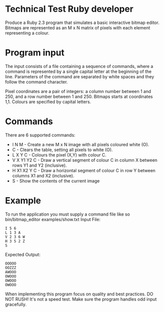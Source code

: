 # Technical Test Ruby developer

Produce a Ruby 2.3 program that simulates a basic interactive bitmap editor. Bitmaps are represented as an M x N matrix of pixels with each element representing a colour.

# Program input

The input consists of a file containing a sequence of commands, where a command is represented by a single capital letter at the beginning of the line. Parameters of the command are separated by white spaces and they follow the command character.

Pixel coordinates are a pair of integers: a column number between 1 and 250, and a row number between 1 and 250. Bitmaps starts at coordinates 1,1. Colours are specified by capital letters.

# Commands
There are 6 supported commands:

-  I N M - Create a new M x N image with all pixels coloured white (O).
-  C - Clears the table, setting all pixels to white (O).
-  L X Y C - Colours the pixel (X,Y) with colour C.
-  V X Y1 Y2 C - Draw a vertical segment of colour C in column X between rows Y1 and Y2 (inclusive).
-  H X1 X2 Y C - Draw a horizontal segment of colour C in row Y between columns X1 and X2 (inclusive).
-  S - Show the contents of the current image

# Example
To run the application you must supply a command file like so bin/bitmap_editor examples/show.txt
Input File:

``` text
I 5 6
L 1 3 A
V 2 3 6 W
H 3 5 2 Z
S
```

Expected Output:

``` text
OOOOO
OOZZZ
AWOOO
OWOOO
OWOOO
OWOOO
```


When implementing this program focus on quality and best practices. DO NOT RUSH! It's not a speed test. Make sure the program handles odd input gracefully.
